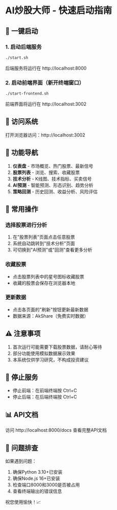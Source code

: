 # AI炒股大师 - 快速启动指南

## 🚀 一键启动

### 1. 启动后端服务
```bash
./start.sh
```
后端服务将运行在 http://localhost:8000

### 2. 启动前端界面（新开终端窗口）
```bash
./start-frontend.sh
```
前端界面将运行在 http://localhost:3002

## 📱 访问系统

打开浏览器访问：http://localhost:3002

## 🎯 功能导航

1. **仪表盘** - 市场概览、热门股票、最新信号
2. **股票列表** - 浏览、搜索、收藏股票
3. **技术分析** - K线图、技术指标、买卖信号
4. **AI预测** - 智能预测、形态识别、趋势分析
5. **策略回测** - 历史回测、收益分析、风险评估

## 🔧 常用操作

### 选择股票进行分析
1. 在"股票列表"页面点击任意股票
2. 系统自动跳转到"技术分析"页面
3. 可切换到"AI预测"或"回测"查看更多分析

### 收藏股票
- 点击股票列表中的星号图标收藏股票
- 收藏的股票会保存在浏览器本地

### 更新数据
- 点击各页面的"刷新"按钮更新最新数据
- 数据来源：AkShare（免费实时数据）

## ⚠️ 注意事项

1. 首次运行可能需要下载股票数据，请耐心等待
2. 部分功能使用模拟数据展示效果
3. 本系统仅供学习研究，不构成投资建议

## 🛑 停止服务

- 停止前端：在前端终端按 Ctrl+C
- 停止后端：在后端终端按 Ctrl+C

## 📊 API文档

访问 http://localhost:8000/docs 查看完整API文档

## 🐛 问题排查

如果遇到问题：
1. 确保Python 3.10+已安装
2. 确保Node.js 16+已安装
3. 检查端口8000和3000是否被占用
4. 查看终端输出的错误信息

祝您使用愉快！📈
